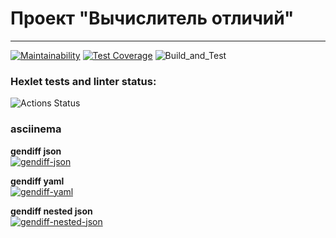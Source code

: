 # Проект "Вычислитель отличий"

---
[![Maintainability](https://api.codeclimate.com/v1/badges/f4f501f2dddceddbb013/maintainability)](https://codeclimate.com/github/sinist3rr/python-project-lvl2/maintainability)
[![Test Coverage](https://api.codeclimate.com/v1/badges/f4f501f2dddceddbb013/test_coverage)](https://codeclimate.com/github/sinist3rr/python-project-lvl2/test_coverage)
![Build_and_Test](https://github.com/sinist3rr/python-project-lvl2/workflows/build%20&%20test/badge.svg)


### Hexlet tests and linter status:
![Actions Status](/workflows/hexlet-check/badge.svg)

### asciinema

**gendiff json**\
[![gendiff-json](https://asciinema.org/a/u2NB0QMgdrHexiLZM2iKkfZ0G.svg)](https://asciinema.org/a/u2NB0QMgdrHexiLZM2iKkfZ0G)

**gendiff yaml**\
[![gendiff-yaml](https://asciinema.org/a/Ex2F4cCEzt098fCMRzVTwLm06.svg)](https://asciinema.org/a/Ex2F4cCEzt098fCMRzVTwLm06)

**gendiff nested json**\
[![gendiff-nested-json](https://asciinema.org/a/dsqlqqmBECIrgnvVIiuQRZ0gt.svg)](https://asciinema.org/a/dsqlqqmBECIrgnvVIiuQRZ0gt)
